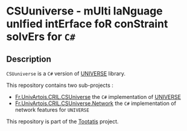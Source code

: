 # CSUuniverse - mUlti laNguage unIfied intErface foR conStraint solvErs for `C#`

## Description
 
`CSUuniverse` is a `C#` version of [UNIVERSE](https://github.com/crillab/universe) library. 

This repository contains two sub-projects :
- [Fr.UnivArtois.CRIL.CSUniverse](./Fr.UnivArtois.CRIL.CSUniverse) the `C#` implementation of [UNIVERSE](https://github.com/crillab/universe) 
- [Fr.UnivArtois.CRIL.CSUniverse.Network](./Fr.UnivArtois.CRIL.CSUniverse.Network) the `C#` implementation of network features for `UNIVERSE`

This repository is part of the [Tootatis](https://github.com/crillab/tootatis) project.
